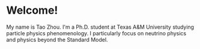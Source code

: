 
Welcome!
======
My name is Tao Zhou. I'm a Ph.D. student at Texas A&M University studying particle physics phenomenology. I particularly focus on neutrino physics and physics beyond the Standard Model.

